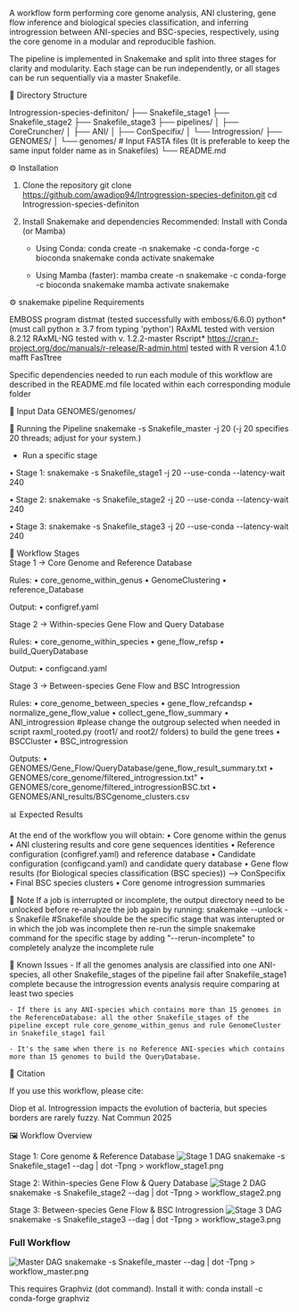 A workflow form performing core genome analysis, ANI clustering, gene flow inference and biological species classification,
and inferring introgression between ANI-species and BSC-species, respectively, using the core genome in a modular and reproducible fashion.

The pipeline is implemented in Snakemake and split into three stages for clarity
and modularity. Each stage can be run independently, or all stages can be run sequentially
via a master Snakefile.


📂 Directory Structure

Introgression-species-definiton/
├── Snakefile_stage1
├── Snakefile_stage2
├── Snakefile_stage3
├── pipelines/
│   ├── CoreCruncher/
│   ├── ANI/
│   ├── ConSpecifix/
│   └── Introgression/
├── GENOMES/
│   └── genomes/   # Input FASTA files (It is preferable to keep the same input folder name as in Snakefiles)
└── README.md



⚙️ Installation

1.	Clone the repository
git clone https://github.com/awadiop94/Introgression-species-definiton.git
cd Introgression-species-definiton

2.	Install Snakemake and dependencies
Recommended: Install with Conda (or Mamba)

	- Using Conda:
	conda create -n snakemake -c conda-forge -c bioconda snakemake
	conda activate snakemake
	
	- Using Mamba (faster):
	mamba create -n snakemake -c conda-forge -c bioconda snakemake
	mamba activate snakemake


⚙️ snakemake pipeline Requirements

EMBOSS program distmat (tested successfully with emboss/6.6.0)
python* (must call python ≥ 3.7 from typing 'python')
RAxML tested with version 8.2.12 
RAxML-NG tested with v. 1.2.2-master
Rscript* https://cran.r-project.org/doc/manuals/r-release/R-admin.html tested with R version 4.1.0
mafft
FasTtree
	
Specific dependencies needed to run each module of this workflow are described in the README.md file
located within each corresponding module folder

🧬 Input Data
GENOMES/genomes/

🚀 Running the Pipeline
snakemake -s Snakefile_master -j 20
(-j 20 specifies 20 threads; adjust for your system.)

* Run a specific stage

•	Stage 1:
	snakemake -s Snakefile_stage1 -j 20 --use-conda --latency-wait 240

•	Stage 2:
	snakemake -s Snakefile_stage2 -j 20 --use-conda --latency-wait 240
	
•	Stage 3:
	snakemake -s Snakefile_stage3 -j 20 --use-conda --latency-wait 240
		
📑 Workflow Stages	
Stage 1 → Core Genome and Reference Database

Rules:
	•	core_genome_within_genus
	•	GenomeClustering
	•	reference_Database

Output:
	•	configref.yaml
	
Stage 2 → Within-species Gene Flow and Query Database

Rules:
	•	core_genome_within_species
	•	gene_flow_refsp
	•	build_QueryDatabase

Output:
	•	configcand.yaml
	
Stage 3 → Between-species Gene Flow and BSC Introgression

Rules:
	•	core_genome_between_species
	•	gene_flow_refcandsp
	•	normalize_gene_flow_value
	•	collect_gene_flow_summary
	•	ANI_introgression       #please change the outgroup selected when needed in script raxml_rooted.py (root1/ and root2/ folders) to build the gene trees 
	•	BSCCluster
	•	BSC_introgression

Outputs:
	•	GENOMES/Gene_Flow/QueryDatabase/gene_flow_result_summary.txt
	•	GENOMES/core_genome/filtered_introgression.txt"
	•	GENOMES/core_genome/filtered_introgressionBSC.txt
	•	GENOMES/ANI_results/BSCgenome_clusters.csv

📊 Expected Results

At the end of the workflow you will obtain:
	•	Core genome within the genus
	•	ANI clustering results and core gene sequences identities
    •	Reference configuration (configref.yaml) and reference database
	•	Candidate configuration (configcand.yaml) and candidate query database
	•	Gene flow results (for Biological species classification (BSC species)) --> ConSpecifix
	•	Final BSC species clusters
	•	Core genome introgression summaries

📑 Note
If a job is interrupted or incomplete, the output directory need to be unlocked before re-analyze the job again by running:
	snakemake --unlock -s Snakefile  #Snakefile shoulde be the specific stage that was interupted or in which the job was incomplete
	then re-run the simple snakemake command for the specific stage by adding "--rerun-incomplete" to completely analyze the incomplete rule
	
📑 Known Issues
	- If all the genomes analysis are classified into one ANI-species, all other Snakefile_stages of the pipeline fail after 
	Snakefile_stage1 complete because the introgression events analysis require comparing at least two species
	
	- If there is any ANI-species which contains more than 15 genomes in the ReferenceDatabase: all the other Snakefile_stages of the 
	pipeline except rule core_genome_within_genus and rule GenomeCluster in Snakefile_stage1 fail
	
	- It's the same when there is no Reference ANI-species which contains more than 15 genomes to build the QueryDatabase.

	
📜 Citation

If you use this workflow, please cite:

Diop et al. Introgression impacts the evolution of bacteria, but species borders are rarely fuzzy.
Nat Commun 2025

🖼 Workflow Overview

Stage 1: Core genome & Reference Database
![Stage 1 DAG](workflow_stage1.png)
snakemake -s Snakefile_stage1 --dag | dot -Tpng > workflow_stage1.png

Stage 2: Within-species Gene Flow & Query Database
![Stage 2 DAG](workflow_stage2.png)
snakemake -s Snakefile_stage2 --dag | dot -Tpng > workflow_stage2.png

Stage 3: Between-species Gene Flow & BSC Introgression
![Stage 3 DAG](workflow_stage3.png)
snakemake -s Snakefile_stage3 --dag | dot -Tpng > workflow_stage3.png

### Full Workflow
![Master DAG](workflow_master.png)
snakemake -s Snakefile_master --dag | dot -Tpng > workflow_master.png

This requires Graphviz (dot command). Install it with:
conda install -c conda-forge graphviz
